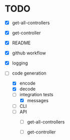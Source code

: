 # TODO

- [x] get-all-controllers
- [x] get-controller

- [x] README
- [x] github workflow
- [x] logging

- [ ] code generation
   - [x] encode
   - [x] decode
   - [ ] integration tests
      - [x] messages
   - [ ] CLI
   - [ ] API
      - [ ] get-all-controllers
      - [ ] get-controller

